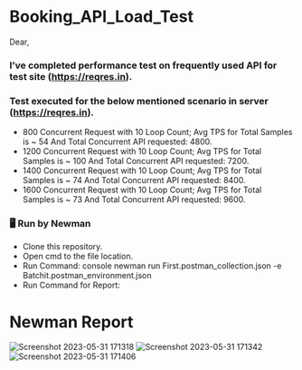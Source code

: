 # Booking_API_Load_Test

Dear,

### I’ve completed performance test on frequently used API for test site (https://reqres.in).
### Test executed for the below mentioned scenario in server (https://reqres.in).


* 800 Concurrent Request with 10 Loop Count; Avg TPS for Total Samples is ~ 54 And Total Concurrent API requested: 4800.
* 1200 Concurrent Request with 10 Loop Count; Avg TPS for Total Samples is ~ 100 And Total Concurrent API requested: 7200.
* 1400 Concurrent Request with 10 Loop Count; Avg TPS for Total Samples is ~ 74 And Total Concurrent API requested: 8400.
* 1600 Concurrent Request with 10 Loop Count; Avg TPS for Total Samples is ~ 73 And Total Concurrent API requested: 9600.
### 🖥 Run by Newman
* Clone this repository.
* Open cmd to the file location.
* Run Command:
console
newman run First.postman_collection.json -e Batchit.postman_environment.json
* Run Command for Report:




# Newman Report

![Screenshot 2023-05-31 171318](https://github.com/akash-cloud-star/Booking_System_Rest_API/assets/61002722/91d39135-a620-427f-9827-682678216fba)
![Screenshot 2023-05-31 171342](https://github.com/akash-cloud-star/Booking_System_Rest_API/assets/61002722/8def37fa-34ed-4323-985d-e0be6ec3437b)
![Screenshot 2023-05-31 171406](https://github.com/akash-cloud-star/Booking_System_Rest_API/assets/61002722/c21a7d2e-aaee-409f-a4dd-e39efda68912)

